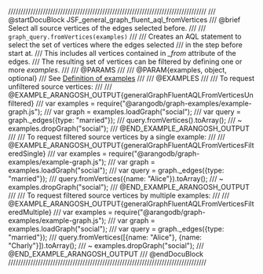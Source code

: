 ////////////////////////////////////////////////////////////////////////////////
/// @startDocuBlock JSF_general_graph_fluent_aql_fromVertices
/// @brief Select all source vertices of the edges selected before.
///
/// `graph_query.fromVertices(examples)`
///
/// Creates an AQL statement to select the set of vertices where the edges selected
/// in the step before start at.
/// This includes all vertices contained in *_from* attribute of the edges.
/// The resulting set of vertices can be filtered by defining one or more *examples*.
///
/// @PARAMS
///
/// @PARAM{examples, object, optional}
/// See [Definition of examples](#definition-of-examples)
///
/// @EXAMPLES
///
/// To request unfiltered source vertices:
///
/// @EXAMPLE_ARANGOSH_OUTPUT{generalGraphFluentAQLFromVerticesUnfiltered}
///   var examples = require("@arangodb/graph-examples/example-graph.js");
///   var graph = examples.loadGraph("social");
///   var query = graph._edges({type: "married"});
///   query.fromVertices().toArray();
/// ~ examples.dropGraph("social");
/// @END_EXAMPLE_ARANGOSH_OUTPUT
///
/// To request filtered source vertices by a single example:
///
/// @EXAMPLE_ARANGOSH_OUTPUT{generalGraphFluentAQLFromVerticesFilteredSingle}
///   var examples = require("@arangodb/graph-examples/example-graph.js");
///   var graph = examples.loadGraph("social");
///   var query = graph._edges({type: "married"});
///   query.fromVertices({name: "Alice"}).toArray();
/// ~ examples.dropGraph("social");
/// @END_EXAMPLE_ARANGOSH_OUTPUT
///
/// To request filtered source vertices by multiple examples:
///
/// @EXAMPLE_ARANGOSH_OUTPUT{generalGraphFluentAQLFromVerticesFilteredMultiple}
///   var examples = require("@arangodb/graph-examples/example-graph.js");
///   var graph = examples.loadGraph("social");
///   var query = graph._edges({type: "married"});
///   query.fromVertices([{name: "Alice"}, {name: "Charly"}]).toArray();
/// ~ examples.dropGraph("social");
/// @END_EXAMPLE_ARANGOSH_OUTPUT
/// @endDocuBlock
////////////////////////////////////////////////////////////////////////////////
